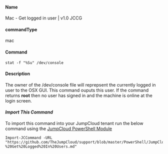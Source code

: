 #### Name

Mac - Get logged in user | v1.0 JCCG 

#### commandType

mac

#### Command

```
stat -f "%Su" /dev/console
```

#### Description

The owner of the /dev/console file will reprepsent the currently logged in user to the OSX GUI. This command ouputs this user.
If the command returns **root** then no user has signed in and the machine is online at the login screen. 

#### *Import This Command*

To import this command into your JumpCloud tenant run the below command using the [JumpCloud PowerShell Module](https://github.com/TheJumpCloud/support/wiki/Installing-the-JumpCloud-PowerShell-Module)

```
Import-JCCommand -URL "https://github.com/TheJumpCloud/support/blob/master/PowerShell/JumpCloud%20Commands%20Gallery/Mac%20Commands/Mac%20-%20Get%20Logged%20In%20Users.md"
```
